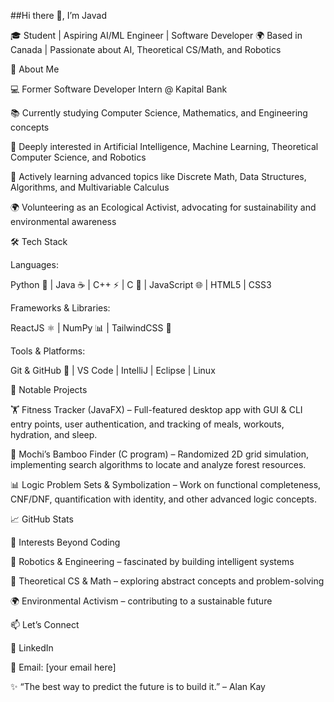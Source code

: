 ##Hi there 👋, I’m Javad

🎓 Student | Aspiring AI/ML Engineer | Software Developer
🌍 Based in Canada | Passionate about AI, Theoretical CS/Math, and Robotics

🚀 About Me

💻 Former Software Developer Intern @ Kapital Bank

📚 Currently studying Computer Science, Mathematics, and Engineering concepts

🧠 Deeply interested in Artificial Intelligence, Machine Learning, Theoretical Computer Science, and Robotics

🌱 Actively learning advanced topics like Discrete Math, Data Structures, Algorithms, and Multivariable Calculus

🌍 Volunteering as an Ecological Activist, advocating for sustainability and environmental awareness

🛠️ Tech Stack

Languages:

Python 🐍 | Java ☕ | C++ ⚡ | C 🔧 | JavaScript 🌐 | HTML5 | CSS3

Frameworks & Libraries:

ReactJS ⚛️ | NumPy 📊 | TailwindCSS 🎨

Tools & Platforms:

Git & GitHub 🔗 | VS Code | IntelliJ | Eclipse | Linux

📌 Notable Projects

🏋️ Fitness Tracker (JavaFX) – Full-featured desktop app with GUI & CLI entry points, user authentication, and tracking of meals, workouts, hydration, and sleep.

🌱 Mochi’s Bamboo Finder (C program) – Randomized 2D grid simulation, implementing search algorithms to locate and analyze forest resources.

📊 Logic Problem Sets & Symbolization – Work on functional completeness, CNF/DNF, quantification with identity, and other advanced logic concepts.

📈 GitHub Stats

🌟 Interests Beyond Coding

🤖 Robotics & Engineering – fascinated by building intelligent systems

🔬 Theoretical CS & Math – exploring abstract concepts and problem-solving

🌍 Environmental Activism – contributing to a sustainable future

📫 Let’s Connect

💼 LinkedIn

📧 Email: [your email here]

✨ “The best way to predict the future is to build it.” – Alan Kay
